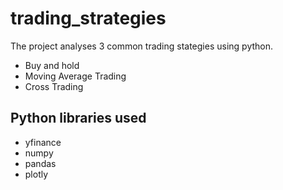 # trading_strategies

The project analyses 3 common trading stategies using python. 

- Buy and hold
- Moving Average Trading
- Cross Trading

## Python libraries used
- yfinance
- numpy
- pandas
- plotly
